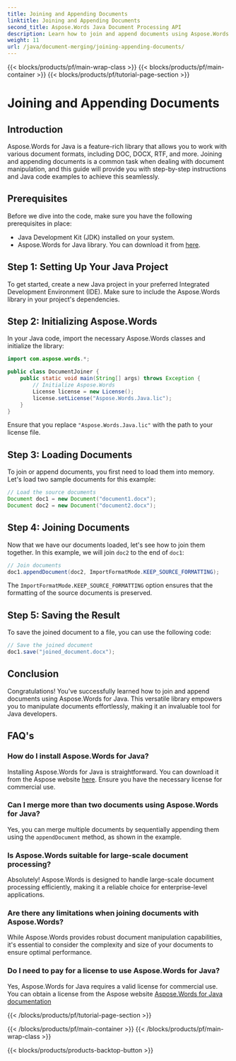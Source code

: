 ```yaml
---
title: Joining and Appending Documents
linktitle: Joining and Appending Documents
second_title: Aspose.Words Java Document Processing API
description: Learn how to join and append documents using Aspose.Words for Java. Step-by-step guide with code examples for efficient document manipulation.
weight: 11
url: /java/document-merging/joining-appending-documents/
---
```


{{< blocks/products/pf/main-wrap-class >}}
{{< blocks/products/pf/main-container >}}
{{< blocks/products/pf/tutorial-page-section >}}

# Joining and Appending Documents


## Introduction

Aspose.Words for Java is a feature-rich library that allows you to work with various document formats, including DOC, DOCX, RTF, and more. Joining and appending documents is a common task when dealing with document manipulation, and this guide will provide you with step-by-step instructions and Java code examples to achieve this seamlessly.

## Prerequisites

Before we dive into the code, make sure you have the following prerequisites in place:

- Java Development Kit (JDK) installed on your system.
- Aspose.Words for Java library. You can download it from [here](https://releases.aspose.com/words/java/).

## Step 1: Setting Up Your Java Project

To get started, create a new Java project in your preferred Integrated Development Environment (IDE). Make sure to include the Aspose.Words library in your project's dependencies.

## Step 2: Initializing Aspose.Words

In your Java code, import the necessary Aspose.Words classes and initialize the library:

```java
import com.aspose.words.*;

public class DocumentJoiner {
    public static void main(String[] args) throws Exception {
        // Initialize Aspose.Words
        License license = new License();
        license.setLicense("Aspose.Words.Java.lic");
    }
}
```

Ensure that you replace `"Aspose.Words.Java.lic"` with the path to your license file.

## Step 3: Loading Documents

To join or append documents, you first need to load them into memory. Let's load two sample documents for this example:

```java
// Load the source documents
Document doc1 = new Document("document1.docx");
Document doc2 = new Document("document2.docx");
```

## Step 4: Joining Documents

Now that we have our documents loaded, let's see how to join them together. In this example, we will join `doc2` to the end of `doc1`:

```java
// Join documents
doc1.appendDocument(doc2, ImportFormatMode.KEEP_SOURCE_FORMATTING);
```

The `ImportFormatMode.KEEP_SOURCE_FORMATTING` option ensures that the formatting of the source documents is preserved.

## Step 5: Saving the Result

To save the joined document to a file, you can use the following code:

```java
// Save the joined document
doc1.save("joined_document.docx");
```

## Conclusion

Congratulations! You've successfully learned how to join and append documents using Aspose.Words for Java. This versatile library empowers you to manipulate documents effortlessly, making it an invaluable tool for Java developers.

## FAQ's

### How do I install Aspose.Words for Java?

Installing Aspose.Words for Java is straightforward. You can download it from the Aspose website [here](https://releases.aspose.com/words/java/). Ensure you have the necessary license for commercial use.

### Can I merge more than two documents using Aspose.Words for Java?

Yes, you can merge multiple documents by sequentially appending them using the `appendDocument` method, as shown in the example.

### Is Aspose.Words suitable for large-scale document processing?

Absolutely! Aspose.Words is designed to handle large-scale document processing efficiently, making it a reliable choice for enterprise-level applications.

### Are there any limitations when joining documents with Aspose.Words?

While Aspose.Words provides robust document manipulation capabilities, it's essential to consider the complexity and size of your documents to ensure optimal performance.

### Do I need to pay for a license to use Aspose.Words for Java?

Yes, Aspose.Words for Java requires a valid license for commercial use. You can obtain a license from the Aspose website [Aspose.Words for Java documentation](https://reference.aspose.com/words/java/)

{{< /blocks/products/pf/tutorial-page-section >}}

{{< /blocks/products/pf/main-container >}}
{{< /blocks/products/pf/main-wrap-class >}}

{{< blocks/products/products-backtop-button >}}
